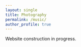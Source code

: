 ```yaml
---
layout: single
title: Photography
permalink: /music/
author_profile: true
---
```


Website construction in progress.
